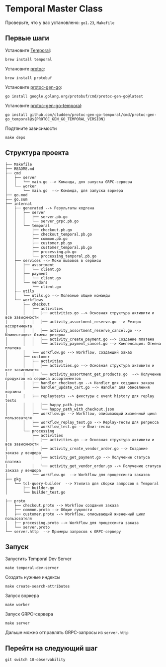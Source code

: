 # Temporal Master Class

Проверьте, что у вас установлено: `go1.23`, `Makefile`

## Первые шаги
Установите [Temporal](https://temporal.io/setup/install-temporal-cli):
```shell
brew install temporal
```

Установите [protoc](https://grpc.io/docs/protoc-installation/):
```shell
brew install protobuf
```

Установите [protoc-gen-go](https://grpc.io/docs/languages/go/quickstart/):
```shell
go install google.golang.org/protobuf/cmd/protoc-gen-go@latest
```

Установите [protoc-gen-go-temporal](https://github.com/cludden/protoc-gen-go-temporal):
```shell
go install github.com/cludden/protoc-gen-go-temporal/cmd/protoc-gen-go_temporal@${PROTOC_GEN_GO_TEMPORAL_VERSION}
```

Подтяните зависимости
```shell
make deps
```

## Структура проекта

```
├── Makefile
├── README.md
├── cmd
│   ├── server
│   │   └── main.go --> Команда, для запуска GRPC-сервера
│   └── worker
│       └── main.go  --> Команда, для запуска воркера
├── go.mod
├── go.sum
├── internal
│   ├── generated --> Результаты кодгена
│   │   ├── server
│   │   │   ├── server.pb.go
│   │   │   └── server_grpc.pb.go
│   │   └── temporal
│   │       ├── checkout.pb.go
│   │       ├── checkout_temporal.pb.go
│   │       ├── common.pb.go
│   │       ├── customer.pb.go
│   │       ├── customer_temporal.pb.go
│   │       ├── processing.pb.go
│   │       └── processing_temporal.pb.go
│   ├── services --> Моки вызовов в сервисы
│   │   ├── assortment
│   │   │   └── client.go
│   │   ├── payment
│   │   │   └── client.go
│   │   └── vendors
│   │       └── client.go
│   ├── utils
│   │   └── utils.go --> Полезные общие команды
│   └── workflows
│       ├── checkout
│       │   ├── activities
│       │   │   ├── activities.go --> Основная структура активити и все зависимости
│       │   │   ├── activity_assortment_reserve.go --> Резерв ассортимента
│       │   │   ├── activity_assortment_reserve_cancel.go --> Компенсация: Отмена резерва
│       │   │   ├── activity_create_payment.go --> Создание платежа
│       │   │   └── activity_payment_cancel.go --> Компенсация: Отмена платежа
│       │   └── workflow.go --> Workflow, создающий заказ
│       ├── customer
│       │   ├── activities
│       │   │   ├── activities.go --> Основная структура активити и все зависимости
│       │   │   └── activity_assortment_get_products.go  --> Получение продуктов из сервиса ассортиментов
│       │   ├── handler_checkout.go --> Handler для создания заказа
│       │   ├── handler_update_cart.go --> Handler для обновления корзины
│       │   ├── replaytests --> фикстуры c event history для replay tests
│       │   │   ├── happy_path.json
│       │   │   └── happy_path_with_checkout.json
│       │   ├── workflow.go --> Workflow, описывающий жизненный цикл пользователя
│       │   ├── workflow_replay_test.go --> Replay-тесты для регресса
│       │   └── workflow_test.go --> Юнит-тесты
│       └── processing
│           ├── activities
│           │   ├── activities.go --> Основная структура активити и все зависимости
│           │   ├── activity_create_vendor_order.go --> Создание заказа у вендора
│           │   ├── activity_get_payment.go --> Получение статуса платежа
│           │   └── activity_get_vendor_order.go --> Получение статуса заказа у вендора
│           └── workflow.go  --> Workflow для процессинга заказов
├── pkg
│   └── tcl-query-builder  --> Утилита для сборки запросов в Temporal
│       ├── builder.go
│       └── builder_test.go

├── proto
│   ├── checkout.proto --> Workflow создания заказа
│   ├── common.proto --> Общие сущности
│   ├── customer.proto --> Workflow, описывающий жизненный цикл пользователя
│   ├── processing.proto --> Workflow для процессинга заказа
│   └── server.proto
└── server.http  --> Примеры запросов к GRPC-серверу
```

## Запуск

Запустить Temporal Dev Server
```shell
make temporal-dev-server
```

Создать нужные индексы
```shell
make create-search-attributes
```

Запуск воркера
```shell
make worker
```

Запуск GRPC-сервера
```shell
make server
```

Дальше можно отправлять GRPC-запросы из `server.http`

## Перейти на следующий шаг

```shell
git switch 10-observability
```